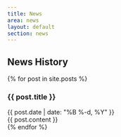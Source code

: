 ```yaml
---
title: News
area: news
layout: default
section: news
---
```


## News History

{% for post in site.posts %}
<article>
    <h3 id="latest-news">{{ post.title }}</h3>
    <div class="date">{{ post.date | date: "%B %-d, %Y" }}</div>
    {{ post.content }}
</article>
{% endfor %}
